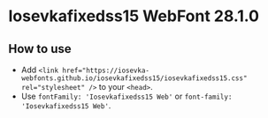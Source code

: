 # Iosevkafixedss15 WebFont 28.1.0

## How to use

- Add `<link href="https://iosevka-webfonts.github.io/iosevkafixedss15/iosevkafixedss15.css" rel="stylesheet" />` to your `<head>`.
- Use `fontFamily: 'Iosevkafixedss15 Web'` or `font-family: 'Iosevkafixedss15 Web'`.
